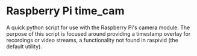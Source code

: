 # Raspberry Pi time_cam

A quick python script for use with the Raspberry Pi's camera module. The purpose of this script is focused around providing a timestamp overlay for recordings or video streams, a functionality not found in raspivid (the default utility).